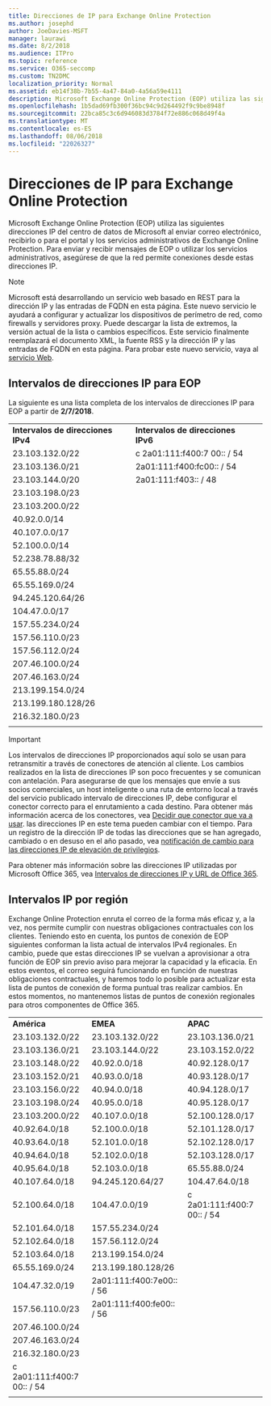 ```yaml
---
title: Direcciones de IP para Exchange Online Protection
ms.author: josephd
author: JoeDavies-MSFT
manager: laurawi
ms.date: 8/2/2018
ms.audience: ITPro
ms.topic: reference
ms.service: O365-seccomp
ms.custom: TN2DMC
localization_priority: Normal
ms.assetid: eb14f38b-7b55-4a47-84a0-4a56a59e4111
description: Microsoft Exchange Online Protection (EOP) utiliza las siguientes direcciones IP del centro de datos de Microsoft al enviar correo electrónico, recibirlo o para el portal y los servicios administrativos de Exchange Online Protection. Para enviar y recibir mensajes de EOP o utilizar los servicios administrativos, asegúrese de que la red permite conexiones desde estas direcciones IP.
ms.openlocfilehash: 1b5dad69fb300f36bc94c9d264492f9c9be8948f
ms.sourcegitcommit: 22bca85c3c6d946083d3784f72e886c068d49f4a
ms.translationtype: MT
ms.contentlocale: es-ES
ms.lasthandoff: 08/06/2018
ms.locfileid: "22026327"
---
```

# <a name="exchange-online-protection-ip-addresses"></a>Direcciones de IP para Exchange Online Protection

Microsoft Exchange Online Protection (EOP) utiliza las siguientes direcciones IP del centro de datos de Microsoft al enviar correo electrónico, recibirlo o para el portal y los servicios administrativos de Exchange Online Protection. Para enviar y recibir mensajes de EOP o utilizar los servicios administrativos, asegúrese de que la red permite conexiones desde estas direcciones IP.
 
> [!NOTE]
> Microsoft está desarrollando un servicio web basado en REST para la dirección IP y las entradas de FQDN en esta página. Este nuevo servicio le ayudará a configurar y actualizar los dispositivos de perímetro de red, como firewalls y servidores proxy. Puede descargar la lista de extremos, la versión actual de la lista o cambios específicos. Este servicio finalmente reemplazará el documento XML, la fuente RSS y la dirección IP y las entradas de FQDN en esta página. Para probar este nuevo servicio, vaya al [servicio Web](https://support.office.com/article/managing-office-365-endpoints-99cab9d4-ef59-4207-9f2b-3728eb46bf9a#webservice). 
 
## <a name="eop-ip-address-ranges"></a>Intervalos de direcciones IP para EOP

La siguiente es una lista completa de los intervalos de direcciones IP para EOP a partir de **2/7/2018**. 

||||
|:-----|:-----|:-----|
|**Intervalos de direcciones IPv4** <br/> |**Intervalos de direcciones IPv6** <br/> |
| 23.103.132.0/22 | c 2a01:111:f400:7 00:: / 54 |
| 23.103.136.0/21 | 2a01:111:f400:fc00:: / 54 |
| 23.103.144.0/20 | 2a01:111:f403:: / 48 |
| 23.103.198.0/23 |  |
| 23.103.200.0/22 |  |
| 40.92.0.0/14 |  |
| 40.107.0.0/17 |  |
| 52.100.0.0/14 |  |
| 52.238.78.88/32 |  |
| 65.55.88.0/24 |  |
| 65.55.169.0/24 |  |
| 94.245.120.64/26 |  |
| 104.47.0.0/17 |  |
| 157.55.234.0/24 |  |
| 157.56.110.0/23 |  |
| 157.56.112.0/24 |  |
| 207.46.100.0/24 |  |
| 207.46.163.0/24 |  |
| 213.199.154.0/24 |  |
| 213.199.180.128/26 |  |
| 216.32.180.0/23 |  |
||||
 
> [!IMPORTANT]
> Los intervalos de direcciones IP proporcionados aquí solo se usan para retransmitir a través de conectores de atención al cliente. Los cambios realizados en la lista de direcciones IP son poco frecuentes y se comunican con antelación. Para asegurarse de que los mensajes que envíe a sus socios comerciales, un host inteligente o una ruta de entorno local a través del servicio publicado intervalo de direcciones IP, debe configurar el conector correcto para el enrutamiento a cada destino. Para obtener más información acerca de los conectores, vea [Decidir que conector que va a usar](https://docs.microsoft.com/exchange/mail-flow-best-practices/use-connectors-to-configure-mail-flow/set-up-connectors-to-route-mail). las direcciones IP en este tema pueden cambiar con el tiempo. Para un registro de la dirección IP de todas las direcciones que se han agregado, cambiado o en desuso en el año pasado, vea [notificación de cambio para las direcciones IP de elevación de privilegios](change-notification-for-eop-ip-addresses.md). 
 
Para obtener más información sobre las direcciones IP utilizadas por Microsoft Office 365, vea [Intervalos de direcciones IP y URL de Office 365](https://go.microsoft.com/fwlink/p/?LinkId=324165).
 
## <a name="ip-ranges-by-region"></a>Intervalos IP por región

Exchange Online Protection enruta el correo de la forma más eficaz y, a la vez, nos permite cumplir con nuestras obligaciones contractuales con los clientes. Teniendo esto en cuenta, los puntos de conexión de EOP siguientes conforman la lista actual de intervalos IPv4 regionales. En cambio, puede que estas direcciones IP se vuelvan a aprovisionar a otra función de EOP sin previo aviso para mejorar la capacidad y la eficacia. En estos eventos, el correo seguirá funcionando en función de nuestras obligaciones contractuales, y haremos todo lo posible para actualizar esta lista de puntos de conexión de forma puntual tras realizar cambios. En estos momentos, no mantenemos listas de puntos de conexión regionales para otros componentes de Office 365.
 
||||
|:-----|:-----|:-----|
|**América** <br/> |**EMEA** <br/> |**APAC** <br/> |
| 23.103.132.0/22 | 23.103.132.0/22 |23.103.136.0/21 |
| 23.103.136.0/21 | 23.103.144.0/22 |23.103.152.0/22 |
| 23.103.148.0/22 | 40.92.0.0/18 |40.92.128.0/17 |
| 23.103.152.0/21 | 40.93.0.0/18 |40.93.128.0/17 |
| 23.103.156.0/22 | 40.94.0.0/18 |40.94.128.0/17 |
| 23.103.198.0/24 | 40.95.0.0/18 |40.95.128.0/17 |
| 23.103.200.0/22 | 40.107.0.0/18 |52.100.128.0/17 |
| 40.92.64.0/18 | 52.100.0.0/18 |52.101.128.0/17 |
| 40.93.64.0/18 | 52.101.0.0/18 |52.102.128.0/17 |
| 40.94.64.0/18 | 52.102.0.0/18 |52.103.128.0/17 |
| 40.95.64.0/18 | 52.103.0.0/18 |65.55.88.0/24 |
| 40.107.64.0/18 | 94.245.120.64/27 |104.47.64.0/18 |
| 52.100.64.0/18 | 104.47.0.0/19 |c 2a01:111:f400:7 00:: / 54 |
| 52.101.64.0/18 | 157.55.234.0/24 |  |
| 52.102.64.0/18 | 157.56.112.0/24 | |
| 52.103.64.0/18 | 213.199.154.0/24 | |
| 65.55.169.0/24 | 213.199.180.128/26 | |
| 104.47.32.0/19 | 2a01:111:f400:7e00:: / 56 | |
| 157.56.110.0/23 | 2a01:111:f400:fe00:: / 56 | |
| 207.46.100.0/24 |  | |
| 207.46.163.0/24 |  | |
| 216.32.180.0/23 |  | |
| c 2a01:111:f400:7 00:: / 54 |  | |
||||
